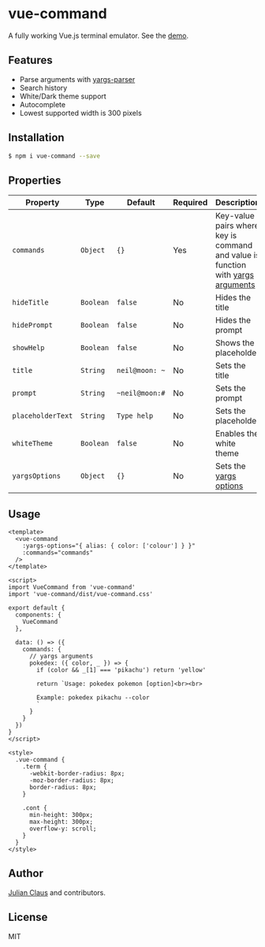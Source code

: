 # vue-command

A fully working Vue.js terminal emulator. See the [demo](https://ndabap.github.io/vue-command/).

## Features

- Parse arguments with [yargs-parser](https://www.npmjs.com/package/yargs-parser)
- Search history
- White/Dark theme support
- Autocomplete
- Lowest supported width is 300 pixels

## Installation

```bash
$ npm i vue-command --save
```

## Properties

| Property          | Type      | Default        | Required | Description                                                                                                                     |
|-------------------|-----------|----------------|----------|---------------------------------------------------------------------------------------------------------------------------------|
| `commands`        | `Object`  | `{}`           | Yes      | Key-value pairs where key is command and value is function with [yargs arguments](https://github.com/yargs/yargs-parser#readme) |
| `hideTitle`       | `Boolean` | `false`        | No       | Hides the title                                                                                                                 |
| `hidePrompt`      | `Boolean` | `false`        | No       | Hides the prompt                                                                                                                |
| `showHelp`        | `Boolean` | `false`        | No       | Shows the placeholder                                                                                                           |
| `title`           | `String`  | `neil@moon: ~` | No       | Sets the title                                                                                                                  |
| `prompt`          | `String`  | `~neil@moon:#` | No       | Sets the prompt                                                                                                                 |
| `placeholderText` | `String`  | `Type help`    | No       | Sets the placeholder                                                                                                            |
| `whiteTheme`      | `Boolean` | `false`        | No       | Enables the white theme                                                                                                         |
| `yargsOptions`    | `Object`  | `{}`           | No       | Sets the [yargs options](https://github.com/yargs/yargs-parser#readme)                                                          |

## Usage

```vue
<template>
  <vue-command
    :yargs-options="{ alias: { color: ['colour'] } }"
    :commands="commands"
  />
</template>

<script>
import VueCommand from 'vue-command'
import 'vue-command/dist/vue-command.css'

export default {
  components: {
    VueCommand
  },

  data: () => ({
    commands: {
      // yargs arguments
      pokedex: ({ color, _ }) => {
        if (color && _[1] === 'pikachu') return 'yellow'

        return `Usage: pokedex pokemon [option]<br><br>

        Example: pokedex pikachu --color
        `
      }
    }
  })
}
</script>

<style>
  .vue-command {
    .term {
      -webkit-border-radius: 8px;
      -moz-border-radius: 8px;
      border-radius: 8px;
    }

    .cont {
      min-height: 300px;
      max-height: 300px;
      overflow-y: scroll;
    }
  }
</style>
```

## Author

[Julian Claus](https://www.julian-claus.de) and contributors.

## License

MIT
